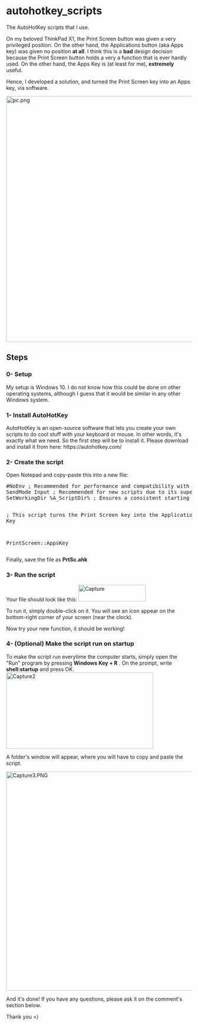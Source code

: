 # autohotkey_scripts
The AutoHotKey scripts that I use.

On my beloved ThinkPad X1, the Print Screen button was given a very privileged position. On the other hand, the Applications button  (aka Apps key) was given no position <strong>at all</strong>. I think this is a <strong>bad</strong> design decision because the Print Screen button holds a very a function that is ever hardly used. On the other hand, the Apps Key is (at least for me), <strong>extremely</strong> useful.

Hence, I developed a solution, and turned the Print Screen key into an Apps key, via software.

<img class="alignnone size-full wp-image-682" src="https://panchoqv.files.wordpress.com/2017/03/pc.png" alt="pc.png" width="979" height="665" />
<h2>Steps</h2>
<h3>0- Setup</h3>
My setup is Windows 10. I do not know how this could be done on other operating systems, although I guess that it would be similar in any other Windows system.
<h3>1- Install AutoHotKey</h3>
AutoHotKey is an open-source software that lets you create your own scripts to do cool stuff with your keyboard or mouse. In other words, it's exactly what we need. So the first step will be to install it. Please download and install it from here: https://autohotkey.com/
<h3>2- Create the script</h3>
Open Notepad and copy-paste this into a new file:
<pre>#NoEnv ; Recommended for performance and compatibility with future AutoHotkey releases.
SendMode Input ; Recommended for new scripts due to its superior speed and reliability.
SetWorkingDir %A_ScriptDir% ; Ensures a consistent starting directory.

; This script turns the Print Screen key into the Applications (Apps) Key

PrintScreen::AppsKey</pre>
Finally, save the file as <strong>PrtSc.ahk</strong>
<h3>3- Run the script</h3>
Your file should look like this:

<img class="alignnone size-full wp-image-680" src="https://panchoqv.files.wordpress.com/2017/03/capture.png" alt="Capture" width="183" height="45" />

To run it, simply double-click on it. You will see an icon appear on the bottom-right corner of your screen (near the clock).

Now try your new function, it should be working!
<h3>4- (Optional) Make the script run on startup</h3>
To make the script run everytime the computer starts, simply open the "Run" program by pressing <strong>Windows Key + R</strong> . On the prompt, write <strong>shell:startup</strong> and press OK.

<img class="alignnone size-full wp-image-681" src="https://panchoqv.files.wordpress.com/2017/03/capture2.png" alt="Capture2" width="399" height="206" />

A folder's window will appear, where you will have to copy and paste the script.

<img class="alignnone size-full wp-image-685" src="https://panchoqv.files.wordpress.com/2017/03/capture3.png" alt="Capture3.PNG" width="950" height="593" />

And it's done! If you have any questions, please ask it on the comment's section below.

Thank you =)

